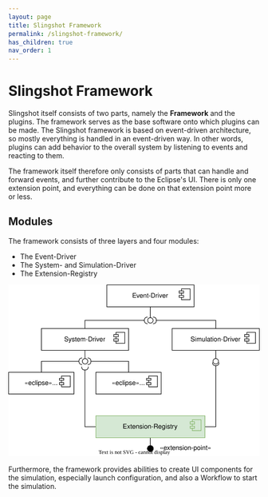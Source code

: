```yaml
---
layout: page
title: Slingshot Framework
permalink: /slingshot-framework/
has_children: true
nav_order: 1
---
```

# Slingshot Framework

Slingshot itself consists of two parts, namely the **Framework** and the plugins. The framework serves as the base software onto which plugins can be made.
The Slingshot framework is based on event-driven architecture, so mostly everything is handled in an event-driven way. In other words, plugins can add behavior to the overall system by listening to events and reacting to them.

The framework itself therefore only consists of parts that can handle and forward events, and further contribute to the Eclipse's UI. There is only one extension point, and everything can be done on that extension point more or less.

## Modules
The framework consists of three layers and four modules:
* The Event-Driver
* The System- and Simulation-Driver
* The Extension-Registry

<img src="../images/framework_modules.svg" alt="Slingshot's Framework Modules">

Furthermore, the framework provides abilities to create UI components for the simulation, especially launch configuration, and also a Workflow to start the simulation.

